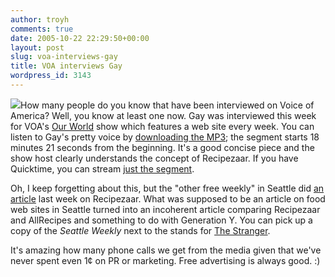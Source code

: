 ```yaml
---
author: troyh
comments: true
date: 2005-10-22 22:29:50+00:00
layout: post
slug: voa-interviews-gay
title: VOA interviews Gay
wordpress_id: 3143
---
```


![](/pix/Picture9_01.png)How many people do you know that have been interviewed on Voice of America? Well, you know at least one now. Gay was interviewed this week for VOA's [Our World](http://voanews.gov/ourworld) show which features a web site every week. You can listen to Gay's pretty voice by [downloading the MP3](ftp://8475.ftp.storage.akadns.net/mp3/voa/english/nnow/nnow0133a1022.mp3); the segment starts 18 minutes 21 seconds from the beginning. It's a good concise piece and the show host clearly understands the concept of Recipezaar. If you have Quicktime, you can stream [just the segment](/public/gayvoa.mov).

Oh, I keep forgetting about this, but the "other free weekly" in Seattle did [an article](http://www.seattleweekly.com/features/0541/051012_food_online.php) last week on Recipezaar. What was supposed to be an article on food web sites in Seattle turned into an incoherent article comparing Recipezaar and AllRecipes and something to do with Generation Y. You can pick up a copy of the _Seattle Weekly_ next to the stands for [The Stranger](http://www.thestranger.com/seattle/Home).

It's amazing how many phone calls we get from the media given that we've never spent even 1¢ on PR or marketing. Free advertising is always good. :)
